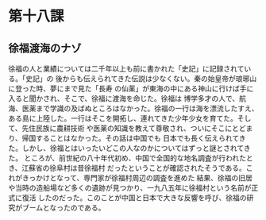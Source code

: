 # 第十八課
## 徐福渡海のナゾ
徐福の人と業績については二千年以上も前に書かれた「史記」に記録されている。「史記」の
後からも伝えられてきた伝説は少なくない。秦の始皇帝が琅琊山に登った時、夢にまで見た「長寿
の仙薬」が東海の中にある神山に行けば手に入ると聞かされ、そこで、徐福に渡海を命じた。徐福は
博学多才の人で、航海、医薬まで学識の及ばぬところはなかった。徐福の一行は海を漂流したすえ、
ある島に上陸した。一行はそこを開拓し、連れてきた少年少女を育てた。そして、先住民族に農耕技術
や医薬の知識を教えて尊敬され、ついにそこにとどまり、帰国することはなかった。その話は中国でも
日本でも長く伝えられてきた。しかし、徐福とはいったいどこの人なのかについてはずっと謎とされてきた。
ところが、前世紀の八十年代初め、中国で全国的な地名調査が行われたとき、江蘇省の徐阜村は昔徐福村
だったということが確認されたそうである。これがきっかけとなって、専門家が徐福村周辺の調査を進めた
結果、徐福の旧居や当時の造船場など多くの遺跡が見つかり、一九八五年に徐福村という名前が正式に復活
したのだった。このことが中国と日本で大きな反響を呼び、徐福の研究がブームとなったのである。